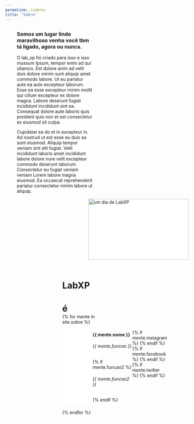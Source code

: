 ```yaml
---
permalink: /sobre/
title: "Sobre"
---
```

<head>
  <link href="https://fonts.googleapis.com/css2?family=Domine&display=swap" rel="stylesheet">
  <style>
    h3 {
      margin-top: 0em;
    }
    #sobre_1o_card{
      width: 17.3em;
      border: 0.1em solid white;
      border-top: 0;
      padding: 1em;
      margin-left: 1.55em;
      padding-bottom: 0.1em;
    }
    .page__content p {
      font-family: 'Domine', serif;
      font-size: 0.6rem;
    }
    #sobre_2o_card{
      border: 0.1em solid white;
      margin-top: -0.1em;
      margin-left: 18.75em;
      height: 14em;
      width: 22.95em;
      background-color: white;
    }
    #sobre_2o_card img{
      height: 13.8em;
      width: 22.75em;
      object-fit: cover;
      margin-left: 0.01em;
      background-color: white;
    }
    #sobre_3o_card{
      border: 0.1em solid white;
      margin-top: -0.1em;
      margin-left: 10.85em;
      width: 8em;
      padding: 1.5em 0 1em 2em;
    }
    @-moz-document url-prefix() {
      #sobre_2o_card img{
        height: 13.85em;
      }
      #sobre_3o_card{
        margin-top: -0.05em;
      }
    }
    #sobre_3o_card h1 {
      margin-bottom: 0em;
    }
    .mente-block {
      display: flex;
      border: 0.1em solid white;
      border-right: 0;
      margin: 1em 0 1.5em 0.5em;
      background-color: white;
    }
    .mente-foto{
      height: 5.2em;
      width: 5.2em;
	    background-position: center;
  	  background-size: cover;
    }
    .texto_invisivel{
      /* firefox ainda não aceita width em uma img dentro de flexbox, esse foi o workaround mais facil de executar */
      /* é necessário um texto dentro do container para mostrar a background img */
      visibility: hidden;
	  }
    .men-titulo-div, .redes{
      border: 0.1em solid white;
      border-left: 0;
      margin: -0.1em 0 -0.1em 0.1em;
      padding-top: 0.1em;
      padding-bottom: 0.1em;
    }
    .men-titulo-div{
      padding-left: 1em;
      margin-right: 0;
      border-right: 0;
    }
    .men-titulo-div h4, .men-titulo-div h5{
      width: 9em;
    }
    .page__content h6 {
      margin: 0 0 0 0;
      font-family: 'Domine', serif;
      font-size: 0.6rem;
      font-weight: normal;
    }
    .mente-nome{
      margin: 0.5em 0 0.25em 0; 
    }
    .redes{
      margin-left: -0.007em;
      padding-right: 0.2em;
    }
    a, a:visited, a:hover{
  	  color:white;
    }
    @media only screen and (max-width: 768px) {
    	#sobre_1o_card{
	      width: 100%;
	      margin-left: 0;
	    }
	    #sobre_2o_card{
	      margin: auto;
        border-top: none;
	      width: 100%;
	    }
	    #sobre_2o_card img{
	      width: 100%;
        height: 13.9em;
	    }
	    #sobre_3o_card{
	      margin-left: 0em;
	    }
	}
  </style>
</head>

<div id="sobre_1o_card">
  <h3>Somos um lugar lindo maravilhoso venha você tbm tá ligado, agora ou nunca.</h3>

  <p class="sobre-paragrafo">O lab_xp foi criado para isso e isso mussum Ipsum, tempor enim ad qui ullamco. Est dolore anim ad velit duis dolore minim sunt aliquip amet commodo labore. Ut eu pariatur aute ea aute excepteur laborum. Esse ea esse excepteur minim mollit qui cillum excepteur ex dolore magna. Labore deserunt fugiat incididunt incididunt sint ea. Consequat dolore aute laboris quis proident quis non et est consectetur ex eiusmod sit culpa.</p>

  <p class="sobre-paragrafo">Cupidatat ea do et in excepteur in. Ad nostrud ut est esse eu duis ea sunt eiusmod. Aliquip tempor veniam sint elit fugiat. Velit incididunt laboris amet incididunt labore dolore irure velit excepteur commodo deserunt laborum. Consectetur eu fugiat veniam veniam Lorem labore magna eiusmod. Ea occaecat reprehenderit pariatur consectetur minim labore ut aliquip. </p>
</div>
<div id="sobre_2o_card">
  <img src="/LabXP/assets/images/sobrelabxp.jpg" alt="um dia de LabXP">
</div>
<div id="sobre_3o_card">
  <h1>LabXP</h1>
  <h1>é</h1>
  {% for mente in site.sobre %}
    <div class="mente-block">
      <div class="mente-foto" style="background-image:url('{{ relative_url }}assets/images/{{ mente.foto }}');"><p class="texto_invisivel">img_da_mente_img_da_mente_img_da_mente_img_da_mente</p></div>
      <div class="men-titulo-div">
        <h4 class="mente-nome">{{ mente.nome }}</h4>
        <h6 class="mente-funcao">{{ mente.funcao }}</h6>
        {% if mente.funcao2 %}<h6 class="mente-funcao2">{{ mente.funcao2 }}</h6>{% endif %}
      </div>
      <div class="redes">
      	{% if mente.instagram %}
      	<a href="https://instagram.com/{{ mente.instagram }}"><i class="fab fa-fw fa-instagram" aria-hidden="true"></i></a>
      	{% endif %}
      	{% if mente.facebook %}
      	<a href="https://facebook.com/{{ mente.facebook }}"><i class="fab fa-fw fa-facebook" aria-hidden="true"></i></a>
      	{% endif %}
      	{% if mente.twitter %}
      	<a href="https://twitter.com/{{ mente.twitter }}"><i class="fab fa-fw fa-twitter" aria-hidden="true"></i></a>
      	{% endif %}
      </div>
    </div>  
  {% endfor %}
</div>
